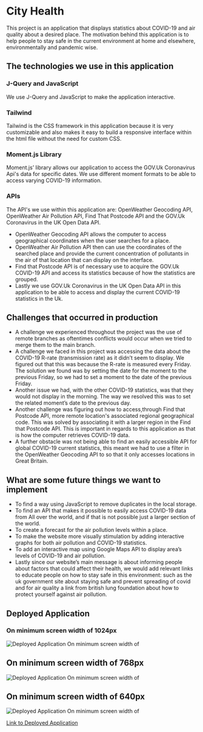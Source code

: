 # City Health
This project is an application that displays statistics about COVID-19 and air quality about a desired place. The motivation behind this application is to help people to stay safe in the current environment at home and elsewhere, environmentally and pandemic wise. 
 
## The technologies we use in this application
### J-Query and JavaScript
We use J-Query and JavaScript to make the application interactive.
 
### Tailwind
Tailwind is the CSS framework in this application because it is very customizable and also makes it easy to build a responsive interface within the html file without the need for custom CSS.
 
### Moment.js Library
Moment.js’ library allows our application to access the GOV.Uk Coronavirus Api's data for specific dates. We use different moment formats to be able to access varying COVID-19 information.
 
### APIs
The API's we use within this application are: OpenWeather Geocoding API, OpenWeather Air Pollution API, Find That Postcode API and the GOV.Uk Coronavirus in the UK Open Data API.
 
* OpenWeather Geocoding API allows the computer to access geographical coordinates when the user searches for a place.
* OpenWeather Air Pollution API then can use the coordinates of the searched place and provide the current concentration of pollutants in the air of that location that can display on the interface.
* Find that Postcode API is of necessary use to acquire the GOV.Uk COVID-19 API and access its statistics because of how the statistics are grouped.
* Lastly we use GOV.Uk Coronavirus in the UK Open Data API in this application to be able to access and display the current COVID-19 statistics in the Uk.
 
## Challenges that occurred in production
* A challenge we experienced throughout the project was the use of remote branches as oftentimes conflicts would occur when we tried to merge them to the main branch.
* A challenge we faced in this project was accessing the data about the COVID-19 R-rate \(transmission rate\) as it didn’t seem to display. We figured out that this was because the R-rate is measured every Friday. The solution we found was by setting the date for the moment to the previous Friday, so we had to set a moment to the date of the previous Friday. 
* Another issue we had, with the other COVID-19 statistics, was that they would not display in the morning. The way we resolved this was to set the related moment’s date to the previous day.  
* Another challenge was figuring out how to access,through Find that Postcode API, more remote location's associated regional geographical code. This was solved by associating it with a larger region in the  Find that Postcode API. This is important in regards to this application as that is how the computer retrieves COVID-19 data.
* A further obstacle was not being able to find an easily accessible API for global COVID-19 current statistics, this meant we had to use a filter in the OpenWeather Geocoding API to so that it only accesses locations in Great Britain.
 
## What are some future things we want to implement
* To find a way using JavaScript to remove duplicates in the local storage.
* To find an API that makes it possible to easily access COVID-19 data from All over the world, and if that is not possible just a larger section of the world.
* To create a forecast for the air pollution levels within a place.
* To make the website more visually stimulation by adding interactive graphs for both air pollution and COVID-19 statistics. 
* To add an interactive map using Google Maps API to display area’s levels of COVID-19 and air pollution.
* Lastly since our website’s main message is about informing people about factors that could affect their health, we would add relevant links to educate people on how to stay safe in this environment: such as the uk government site about staying safe and prevent spreading of covid and for air quality a link from british lung foundation about how to protect yourself against air pollution.

## Deployed Application

### On minimum screen width of 1024px
![Deployed Application On minimum screen width of](./assets/deployed-application-computer.png?raw=true)
## On minimum screen width of 768px
![Deployed Application On minimum screen width of](./assets/deployed-application-tablet.png?raw=true)
## On minimum screen width of 640px
![Deployed Application On minimum screen width of](./assets/deployed-application-phone.png?raw=true)

[Link to Deployed Application](https://dyl4n1997.github.io/City-Health/)


